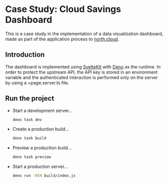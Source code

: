 # Case Study: Cloud Savings Dashboard

This is a case study in the implementation of a data visualization dashboard,
made as part of the application process to [north.cloud](https://north.cloud).

## Introduction

The dashboard is implemented using [SvelteKit](https://svelte.dev) with [Deno](https://deno.com) as the runtime.
In order to protect the upstream API, the API key is stored in an environment variable and the authenticated
interaction is performed only on the server by using a +page.server.ts file.

## Run the project

- Start a development server...
  ```bash
  deno task dev
  ```
- Create a production build...
  ```bash
  deno task build
  ```
- Preview a production build...
  ```bash
  deno task preview
  ```
- Start a production server...
  ```bash
  deno run -REN build/index.js
  ```
